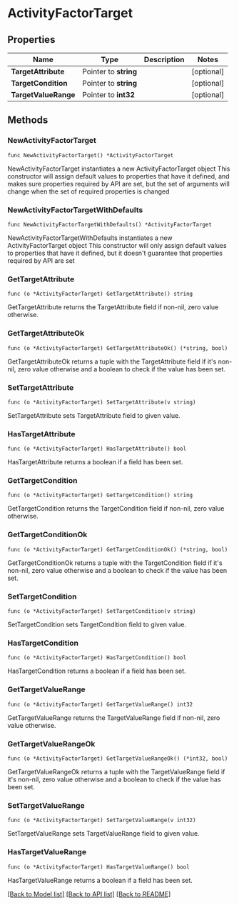 # ActivityFactorTarget

## Properties

Name | Type | Description | Notes
------------ | ------------- | ------------- | -------------
**TargetAttribute** | Pointer to **string** |  | [optional] 
**TargetCondition** | Pointer to **string** |  | [optional] 
**TargetValueRange** | Pointer to **int32** |  | [optional] 

## Methods

### NewActivityFactorTarget

`func NewActivityFactorTarget() *ActivityFactorTarget`

NewActivityFactorTarget instantiates a new ActivityFactorTarget object
This constructor will assign default values to properties that have it defined,
and makes sure properties required by API are set, but the set of arguments
will change when the set of required properties is changed

### NewActivityFactorTargetWithDefaults

`func NewActivityFactorTargetWithDefaults() *ActivityFactorTarget`

NewActivityFactorTargetWithDefaults instantiates a new ActivityFactorTarget object
This constructor will only assign default values to properties that have it defined,
but it doesn't guarantee that properties required by API are set

### GetTargetAttribute

`func (o *ActivityFactorTarget) GetTargetAttribute() string`

GetTargetAttribute returns the TargetAttribute field if non-nil, zero value otherwise.

### GetTargetAttributeOk

`func (o *ActivityFactorTarget) GetTargetAttributeOk() (*string, bool)`

GetTargetAttributeOk returns a tuple with the TargetAttribute field if it's non-nil, zero value otherwise
and a boolean to check if the value has been set.

### SetTargetAttribute

`func (o *ActivityFactorTarget) SetTargetAttribute(v string)`

SetTargetAttribute sets TargetAttribute field to given value.

### HasTargetAttribute

`func (o *ActivityFactorTarget) HasTargetAttribute() bool`

HasTargetAttribute returns a boolean if a field has been set.

### GetTargetCondition

`func (o *ActivityFactorTarget) GetTargetCondition() string`

GetTargetCondition returns the TargetCondition field if non-nil, zero value otherwise.

### GetTargetConditionOk

`func (o *ActivityFactorTarget) GetTargetConditionOk() (*string, bool)`

GetTargetConditionOk returns a tuple with the TargetCondition field if it's non-nil, zero value otherwise
and a boolean to check if the value has been set.

### SetTargetCondition

`func (o *ActivityFactorTarget) SetTargetCondition(v string)`

SetTargetCondition sets TargetCondition field to given value.

### HasTargetCondition

`func (o *ActivityFactorTarget) HasTargetCondition() bool`

HasTargetCondition returns a boolean if a field has been set.

### GetTargetValueRange

`func (o *ActivityFactorTarget) GetTargetValueRange() int32`

GetTargetValueRange returns the TargetValueRange field if non-nil, zero value otherwise.

### GetTargetValueRangeOk

`func (o *ActivityFactorTarget) GetTargetValueRangeOk() (*int32, bool)`

GetTargetValueRangeOk returns a tuple with the TargetValueRange field if it's non-nil, zero value otherwise
and a boolean to check if the value has been set.

### SetTargetValueRange

`func (o *ActivityFactorTarget) SetTargetValueRange(v int32)`

SetTargetValueRange sets TargetValueRange field to given value.

### HasTargetValueRange

`func (o *ActivityFactorTarget) HasTargetValueRange() bool`

HasTargetValueRange returns a boolean if a field has been set.


[[Back to Model list]](../README.md#documentation-for-models) [[Back to API list]](../README.md#documentation-for-api-endpoints) [[Back to README]](../README.md)


